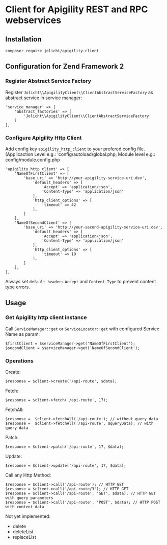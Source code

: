 # Client for Apigility REST and RPC webservices

## Installation

`composer require jolicht/apigility-client`

## Configuration for Zend Framework 2

### Register Abstract Service Factory

Register `Jolicht\\ApigilityClient\\ClientAbstractServiceFactory` as abstract service in service manager:

    'service_manager' => [
        'abstract_factories' => [
            'Jolicht\\ApigilityClient\\ClientAbstractServiceFactory'
        ]
    ],

### Configure Apigility Http Client

Add config key `apigility_http_client` to your prefered config file. 
(Applicaction Level e.g.: 'config/autoload/global.php; Module level e.g.:  config/module.config.php

    'apigility_http_client' => [
        'NameOfFirstClient' => [
            'base_uri' => 'http://your-apigility-service-uri.dev',
                'default_headers' => [
                    'Accept' => 'application/json',
                    'Content-Type' => 'application/json'
                ],
                'http_client_options' => [
                    'timeout' => 42
                ],
            ]
        ],
        'NameOfSecondClient' => [
            'base_uri' => 'http://your-second-apigility-service-uri.dev',
                'default_headers' => [
                    'Accept' => 'application/json',
                    'Content-Type' => 'application/json'
                ],
                'http_client_options' => [
                    'timeout' => 10
                ],
            ]
        ],
    ],
    
Always set `default_headers` `Accept` and `Content-Type` to prevent content type errors.

## Usage

### Get Apigility http client instance

Call `ServiceManager::get` or `ServiceLocator::get` with configured Service Name as param:

    $firstClient = $serviceManager->get('NameOfFirstClient');
    $secondClient = $serviceManager->get('NameOfSecondClient');
    
### Operations

Create:

    $response = $client->create('/api-route', $data);
    
Fetch:

    $response = $client->fetch('/api-route', 17);
    
FetchAll:

    $response =  $client->fetchAll('/api-route'); // without query data 
    $response =  $client->fetchAll('/api-route', $queryData); // with query data

Patch:

    $response = $client->patch('/api-route', 17, $data);
    
Update:

    $response = $client->update('/api-route', 17, $data);
    
Call any Http Method:

    $response = $client->call('/api-route'); // HTTP GET
    $response = $client->call('/api-route/3'); // HTTP GET
    $response = $client->call('/api-route', 'GET', $data); // HTTP GET with query parameters
    $response = $client->call('/api-route', 'POST', $data); // HTTP POST with content data
    
Not yet implemented:

* delete
* deleteList
* replaceList 